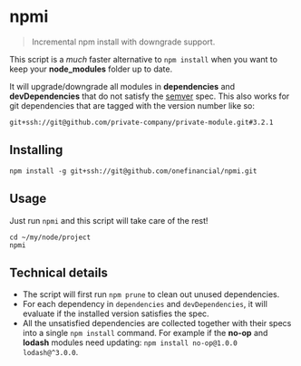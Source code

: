 # npmi
> Incremental npm install with downgrade support.

This script is a *much* faster alternative to `npm install` when you want to keep your **node_modules** folder up to date.

It will upgrade/downgrade all modules in **dependencies** and **devDependencies** that do not satisfy the [semver](http://semver.org/) spec. This also works for git dependencies that are tagged with the version number like so:

```
git+ssh://git@github.com/private-company/private-module.git#3.2.1
```

## Installing

```shell
npm install -g git+ssh://git@github.com/onefinancial/npmi.git
```

## Usage

Just run `npmi` and this script will take care of the rest!

```shell
cd ~/my/node/project
npmi
```


## Technical details

- The script will first run `npm prune` to clean out unused dependencies.
- For each dependency in `dependencies` and `devDependencies`, it will evaluate if the installed version satisfies the spec.
- All the unsatisfied dependencies are collected together with their specs into a single `npm install` command. For example if the **no-op** and **lodash** modules need updating: `npm install no-op@1.0.0 lodash@^3.0.0`.
